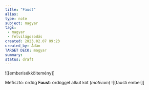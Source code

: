 ```yaml
---
title: "Faust"
alias: 
type: note
subject: magyar
tags:
 - magyar
 - felvilágosodás
created: 2023.02.07 09:23
created_by: Ádám
TARGET DECK: magyar
summary: 
status: draft 
---
```

![[emberisékköltemény]]

Mefisztó: ördög
**Faust**: ördöggel alkut köt (*motívum*)
![[fausti ember]]